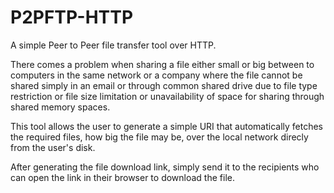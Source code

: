 # P2PFTP-HTTP
A simple Peer to Peer file transfer tool over HTTP.

There comes a problem when sharing a file either small or big between to computers in the same network or a company where the file cannot be shared simply in an email or through common shared drive due to file type restriction or file size limitation or unavailability of space for sharing through shared memory spaces.

This tool allows the user to generate a simple URI that automatically fetches the required files, how big the file may be, over the local network direcly from the user's disk.

After generating the file download link, simply send it to the recipients who can open the link in their browser to download the file.
